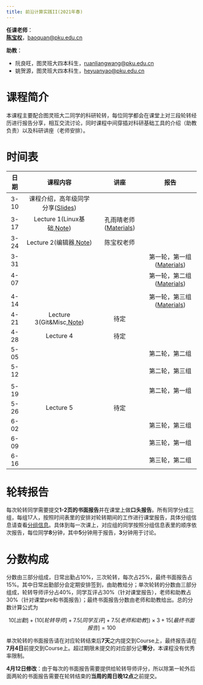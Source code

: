 ```yaml
---
title: 前沿计算实践II(2021年春)
---
```


**任课老师**：  
[**陈宝权**](http://cfcs.pku.edu.cn/baoquan/)，baoquan@pku.edu.cn

**助教**：

* 阮良旺，图灵班大四本科生，ruanliangwang@pku.edu.cn
* 姚贺源，图灵班大四本科生，heyuanyao@pku.edu.cn

# 课程简介

本课程主要配合图灵班大二同学的科研轮转，每位同学都会在课堂上对三段轮转经历进行报告分享，相互交流讨论，同时课程中间穿插对科研基础工具的介绍（助教负责）以及科研讲座（老师安排）。

# 时间表

|日期|课程内容|讲座|报告|
|:-:|:-:|:-:|:-:|
|3-10|课程介绍，高年级同学分享([Slides](./assets/sharing-slides.zip))|||
|3-17|Lecture 1(Linux基础,[Note](./html-gen/lecture-1.html))|孔雨晴老师([Materials](./assets/lecture-by-kong.zip))||
|3-24|Lecture 2(编辑器,[Note](./html-gen/lecture-2.html))|陈宝权老师||
|3-31|||第一轮，第一组([Materials](./assets/1-1.zip))|
|4-07|||第一轮，第二组([Materials](./assets/1-2.zip))|
|||||
|4-14|||第一轮，第三组([Materials](./assets/1-3.zip))|
|4-21|Lecture 3(Git&Misc,[Note](./html-gen/lecture-3.html))|待定||
|4-28|Lecture 4|待定||
|5-05|||第二轮，第二组|
|5-12|||第二轮，第三组|
|||||
|5-19|||第二轮，第一组|
|5-26|Lecture 5|待定||
|6-02|||第三轮，第三组|
|6-09|||第三轮，第一组|
|6-16|||第三轮，第二组|

# 轮转报告

每次轮转同学需要提交**1-2页的书面报告**并在课堂上做**口头报告**。所有同学分成三组，每组17人，按照时间表里的安排对轮转期间的工作进行课堂报告，具体分组信息请查看[分组信息](./assets/group.xls)。具体到每一次课上，对应组的同学按照分组信息表里的顺序依次报告，每位同学**8**分钟，其中**5**分钟用于报告，**3**分钟用于讨论。

# 分数构成

分数由三部分组成，日常出勤占10%，三次轮转，每次占25%，最终书面报告占15%。其中日常出勤部分会定期安排签到，由助教给分；单次轮转的分数由三部分组成，轮转导师评分占40%，同学互评占30%（针对课堂报告），老师和助教占30%（针对课堂pre和书面报告）；最终书面报告分数由老师和助教给出。总的分数计算公式为

$$10[出勤]+(10[轮转导师]+7.5[同学互评]+7.5[老师和助教])\times 3+15[最终书面报告]=100$$

单次轮转的书面报告请在对应轮转结束后**7天**之内提交到Course上，最终报告请在**7月4日**前提交到Course上。超过期限未提交的对应部分记**零分**，本课程没有优秀率限制。

**4月12日修改**：由于每次的书面报告需要提供给轮转导师评分，所以除第一轮外后面两轮的书面报告需要在轮转结束的**当周的周日晚12点**之前提交。